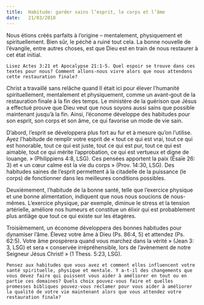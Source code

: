 ```yaml
---
title:  Habitude: garder sains l’esprit, le corps et l’âme
date:   21/03/2018
---
```


Nous étions créés parfaits à l’origine – mentalement, physiquement et spirituellement. Bien sûr, le péché a ruiné tout cela. La bonne nouvelle de l’évangile, entre autres choses, est que Dieu est en train de nous restaurer à cet état initial. 

`Lisez Actes 3:21 et Apocalypse 21:1-5. Quel espoir se trouve dans ces textes pour nous? Comment allons-nous vivre alors que nous attendons cette restauration finale?` 

Christ a travaillé sans relâche quand Il était ici pour élever l’humanité spirituellement, mentalement et physiquement, comme un avant-gout de la restauration finale à la fin des temps. Le ministère de la guérison que Jésus a effectué prouve que Dieu veut que nous soyons aussi sains que possible maintenant jusqu’à la fin. Ainsi, l’économe développe des habitudes pour son esprit, son corps et son âme, ce qui favorise un mode de vie sain. 

D’abord, l’esprit se développera plus fort au fur et à mesure qu’on l’utilise. Ayez l’habitude de remplir votre esprit de « tout ce qui est vrai, tout ce qui est honorable, tout ce qui est juste, tout ce qui est pur, tout ce qui est aimable, tout ce qui mérite l’approbation, ce qui est vertueux et digne de louange. » (Philippiens 4:8, LSG). Ces pensées apportent la paix (Ésaïe 26: 3) et « un cœur calme est la vie du corps » (Prov. 14:30, LSG). Des habitudes saines de l’esprit permettent à la citadelle de la puissance (le corps) de fonctionner dans les meilleures conditions possibles. 

Deuxièmement, l’habitude de la bonne santé, telle que l’exercice physique et une bonne alimentation, indiquent que nous nous soucions de nous-mêmes. L’exercice physique, par exemple, diminue le stress et la tension artérielle, améliore nos humeurs et constitue un élixir qui est probablement plus antiâge que tout ce qui existe sur les étagères. 

Troisièmement, un économe développera des bonnes habitudes pour dynamiser l’âme. Élevez votre âme à Dieu (Ps. 86:4, 5) et attendez (Ps. 62:5). Votre âme prospèrera quand vous marchez dans la vérité » (Jean 3: 3, LSG) et sera « conservée irrépréhensible, lors de l’avènement de notre Seigneur Jésus Christ! » (1 Thess. 5:23, LSG). 

`Pensez aux habitudes que vous avez et comment elles influencent votre santé spirituelle, physique et mentale. Y a-t-il des changements que vous devez faire qui puissent vous aider à améliorer en tout ou en partie ces domaines? Quels choix pouvez-vous faire et quelles promesses bibliques pouvez-vous réclamer pour vous aider à améliorer la qualité de votre vie maintenant alors que vous attendez votre restauration finale?` 